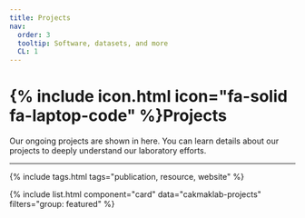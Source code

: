```yaml
---
title: Projects
nav:
  order: 3
  tooltip: Software, datasets, and more
  CL: 1
---
```


# {% include icon.html icon="fa-solid fa-laptop-code" %}Projects

Our ongoing projects are shown in here. You can learn details about our projects to deeply understand our laboratory efforts.  

---

{% include tags.html tags="publication, resource, website" %}

{% include list.html component="card" data="cakmaklab-projects" filters="group: featured" %}
